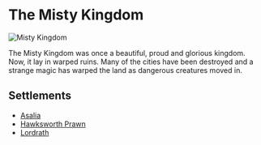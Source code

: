 # The Misty Kingdom

![Misty Kingdom](https://i.ytimg.com/vi/eXb34tcRTUw/maxresdefault.jpg)

The Misty Kingdom was once a beautiful, proud and glorious kingdom. Now, it lay in warped ruins. Many of the cities have been destroyed and a strange magic has warped the land as dangerous creatures moved in.

## Settlements
- [Asalia](./Settlements/Asalia.md)
- [Hawksworth Prawn](./Settlements/HawksworthPrawn.md)
- [Lordrath](./Settlements/Lordrath.md)